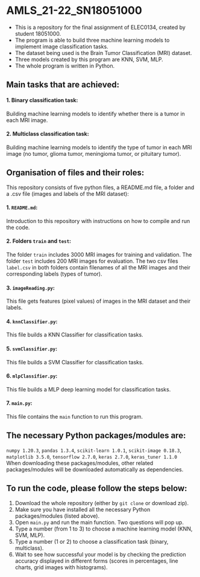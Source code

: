# AMLS_21-22_SN18051000
* This is a repository for the final assignment of ELEC0134, created by student 18051000. <br>
* The program is able to build three machine learning models to implement image classification tasks. <br>
* The dataset being used is the Brain Tumor Classification (MRI) dataset. <br>
* Three models created by this program are KNN, SVM, MLP. <br>
* The whole program is written in Python. <br>

## Main tasks that are achieved:
#### 1. Binary classification task: <br>
   Building machine learning models to identify whether there is a tumor in each MRI image. <br>
#### 2. Multiclass classification task: <br>
   Building machine learning models to identify the type of tumor in each MRI image (no tumor, glioma tumor, meningioma tumor, or pituitary tumor). <br>

## Organisation of files and their roles:
This repository consists of five python files, a README.md file, a folder and a .csv file (images and labels of the MRI dataset): <br>
#### 1. `README.md`: <br>
Introduction to this repository with instructions on how to compile and run the code. <br>
#### 2. Folders `train` and `test`:  <br>
The folder `train` includes 3000 MRI images for training and validation. The folder `test` includes 200 MRI images for evaluation. The two csv files `label.csv` in both folders contain filenames of all the MRI images and their corresponding labels (types of tumor). <br>
#### 3. `imageReading.py`: <br>
This file gets features (pixel values) of images in the MRI dataset and their labels.
#### 4. `knnClassifier.py`: <br>
This file builds a KNN Classifier for classification tasks.
#### 5. `svmClassifier.py`: <br>
This file builds a SVM Classifier for classification tasks.
#### 6. `mlpClassifier.py`: <br>
This file builds a MLP deep learning model for classification tasks.
#### 7. `main.py`: <br>
This file contains the `main` function to run this program.

## The necessary Python packages/modules are: <br>
`numpy 1.20.3`, `pandas 1.3.4`, `scikit-learn 1.0.1`, `scikit-image 0.18.3`, `matplotlib 3.5.0`, `tensorflow 2.7.0`, `keras 2.7.0`, `keras_tuner 1.1.0` <br>
When downloading these packages/modules, other related packages/modules will be downloaded automatically as dependencies.

## To run the code, please follow the steps below: <br>
1. Download the whole repository (either by `git clone` or download zip). <br>
2. Make sure you have installed all the necessary Python packages/modules (listed above). <br>
3. Open `main.py` and run the main function. Two questions will pop up. <br>
4. Type a number (from 1 to 3) to choose a machine learning model (KNN, SVM, MLP). <br>
5. Type a number (1 or 2) to choose a classification task (binary, multiclass). <br>
6. Wait to see how successful your model is by checking the prediction accuracy displayed in different forms (scores in percentages, line charts, grid images with histograms). <br>
